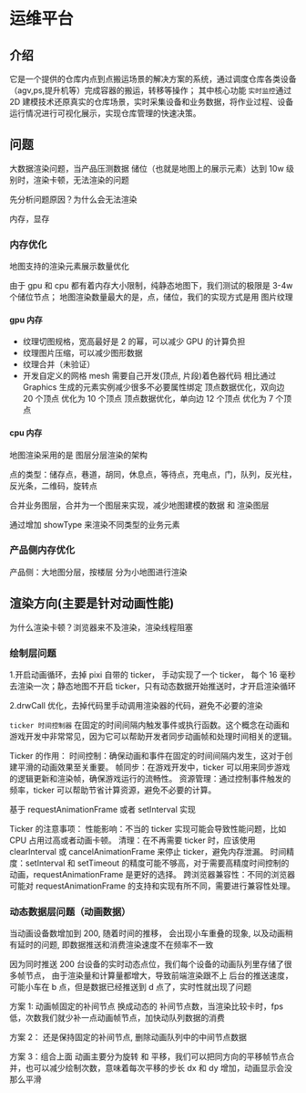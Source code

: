 # 运维平台

## 介绍

它是一个提供的仓库内点到点搬运场景的解决方案的系统，通过调度仓库各类设备（agv,ps,提升机等）完成容器的搬运，转移等操作；
其中核心功能 `实时监控`通过 2D 建模技术还原真实的仓库场景，实时采集设备和业务数据，将作业过程、设备运行情况进行可视化展示，实现仓库管理的快速决策。

## 问题

大数据渲染问题，当产品压测数据 储位（也就是地图上的展示元素）达到 10w 级别时，渲染卡顿，无法渲染的问题

先分析问题原因？为什么会无法渲染

内存，显存

### 内存优化

地图支持的渲染元素展示数量优化

由于 gpu 和 cpu 都有着内存大小限制，纯静态地图下，我们测试的极限是 3-4w 个储位节点；
地图渲染数量最大的是，点，储位，我们的实现方式是用 图片纹理

#### gpu 内存

- 纹理切图规格，宽高最好是 2 的幂，可以减少 GPU 的计算负担
- 纹理图片压缩，可以减少图形数据
- 纹理合并（未验证）
- 开发自定义的网格 mesh 需要自己开发(顶点, 片段)着色器代码
  相比通过 Graphics 生成的元素实例减少很多不必要属性绑定
  顶点数据优化，双向边 20 个顶点 优化为 10 个顶点
  顶点数据优化，单向边 12 个顶点 优化为 7 个顶点

#### cpu 内存

地图渲染采用的是 图层分层渲染的架构

点的类型：储存点，巷道，胡同，休息点，等待点，充电点，门，队列，反光柱，反光条，二维码，旋转点

合并业务图层，合并为一个图层来实现，减少地图建模的数据 和 渲染图层

通过增加 showType 来渲染不同类型的业务元素

### 产品侧内存优化

产品侧：大地图分层，按楼层 分为小地图进行渲染

## 渲染方向(主要是针对动画性能)

为什么渲染卡顿？浏览器来不及渲染，渲染线程阻塞

### 绘制层问题

1.开启动画循环，去掉 pixi 自带的 ticker， 手动实现了一个 ticker， 每个 16 毫秒去渲染一次；静态地图不开启 ticker，只有动态数据开始推送时，才开启渲染循环

2.drwCall 优化，去掉代码里手动调用渲染器的代码，避免不必要的渲染

`ticker 时间控制器`
在固定的时间间隔内触发事件或执行函数。这个概念在动画和游戏开发中非常常见，因为它可以帮助开发者同步动画帧和处理时间相关的逻辑。

Ticker 的作用：
时间控制：确保动画和事件在固定的时间间隔内发生，这对于创建平滑的动画效果至关重要。
帧同步：在游戏开发中，ticker 可以用来同步游戏的逻辑更新和渲染帧，确保游戏运行的流畅性。
资源管理：通过控制事件触发的频率，ticker 可以帮助节省计算资源，避免不必要的计算。

基于 requestAnimationFrame 或者 setInterval 实现

Ticker 的注意事项：
性能影响：不当的 ticker 实现可能会导致性能问题，比如 CPU 占用过高或者动画卡顿。
清理：在不再需要 ticker 时，应该使用 clearInterval 或 cancelAnimationFrame 来停止 ticker，避免内存泄漏。
时间精度：setInterval 和 setTimeout 的精度可能不够高，对于需要高精度时间控制的动画，requestAnimationFrame 是更好的选择。
跨浏览器兼容性：不同的浏览器可能对 requestAnimationFrame 的支持和实现有所不同，需要进行兼容性处理。

### 动态数据层问题（动画数据）

当动画设备数增加到 200, 随着时间的推移， 会出现小车重叠的现象, 以及动画稍有延时的问题, 即数据推送和消费渲染速度不在频率不一致

因为同时推送 200 台设备的实时动态点位，我们每个设备的动画队列里存储了很多帧节点， 由于渲染量和计算量都增大，导致前端渲染跟不上 后台的推送速度，可能小车在 b 点，但是数据已经推送到 d 点了，实时性就出现了问题

方案 1:
动画帧固定的补间节点 换成动态的 补间节点数，当渲染比较卡时，fps 低，次数我们就少补一点动画帧节点，加快动队列数据的消费

方案 2：
还是保持固定的补间节点, 删除动画队列中的中间节点数据

方案 3：组合上面
动画主要分为旋转 和 平移，我们可以把同方向的平移帧节点合并，也可以减少绘制次数，意味着每次平移的步长 dx 和 dy 增加，动画显示会没那么平滑
